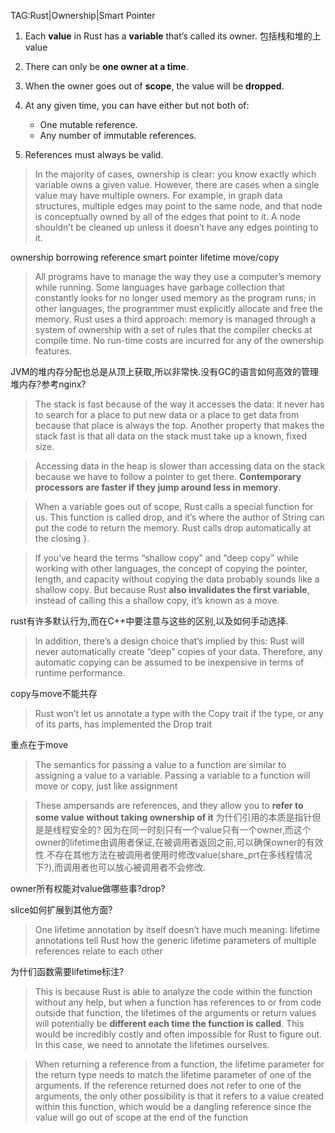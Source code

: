 TAG:Rust|Ownership|Smart Pointer
1. Each **value** in Rust has a **variable** that’s called its owner.
包括栈和堆的上value
2. There can only be **one owner at a time**.
3. When the owner goes out of **scope**, the value will be **dropped**.

1. At any given time, you can have either but not both of:
    - One mutable reference.
    - Any number of immutable references.
2. References must always be valid.

> In the majority of cases, ownership is clear: you know exactly which variable owns a given value. However, there are cases when a single value may have multiple owners. For example, in graph data structures, multiple edges may point to the same node, and that node is conceptually owned by all of the edges that point to it. A node shouldn’t be cleaned up unless it doesn’t have any edges pointing to it.

ownership
borrowing
reference
smart pointer
lifetime
move/copy

> All programs have to manage the way they use a computer’s memory while running. Some languages have garbage collection that constantly looks for no longer used memory as the program runs; in other languages, the programmer must explicitly allocate and free the memory. Rust uses a third approach: memory is managed through a system of ownership with a set of rules that the compiler checks at compile time. No run-time costs are incurred for any of the ownership features.


JVM的堆内存分配也总是从顶上获取,所以非常快.没有GC的语言如何高效的管理堆内存?参考nginx?
> The stack is fast because of the way it accesses the data: it never has to search for a place to put new data or a place to get data from because that place is always the top. Another property that makes the stack fast is that all data on the stack must take up a known, fixed size.

> Accessing data in the heap is slower than accessing data on the stack because we have to follow a pointer to get there. **Contemporary processors are faster if they jump around less in memory**.



> When a variable goes out of scope, Rust calls a special function for us. This function is called drop, and it’s where the author of String can put the code to return the memory. Rust calls drop automatically at the closing }.


> If you’ve heard the terms “shallow copy” and “deep copy” while working with other languages, the concept of copying the pointer, length, and capacity without copying the data probably sounds like a shallow copy. But because Rust **also invalidates the first variable**, instead of calling this a shallow copy, it’s known as a move. 

rust有许多默认行为,而在C++中要注意与这些的区别,以及如何手动选择.
> In addition, there’s a design choice that’s implied by this: Rust will never automatically create “deep” copies of your data. Therefore, any automatic copying can be assumed to be inexpensive in terms of runtime performance.

copy与move不能共存
> Rust won’t let us annotate a type with the Copy trait if the type, or any of its parts, has implemented the Drop trait

重点在于move
> The semantics for passing a value to a function are similar to assigning a value to a variable. Passing a variable to a function will move or copy, just like assignment

> These ampersands are references, and they allow you to **refer to some value without taking ownership of it**
为什们引用的本质是指针但是是线程安全的?
因为在同一时刻只有一个value只有一个owner,而这个owner的lifetime由调用者保证,在被调用者返回之前,可以确保owner的有效性.不存在其他方法在被调用者使用时修改value(share_prt在多线程情况下?),而调用者也可以放心被调用者不会修改.

owner所有权能对value做哪些事?drop?




slice如何扩展到其他方面?


> One lifetime annotation by itself doesn’t have much meaning: lifetime annotations tell Rust how the generic lifetime parameters of multiple references relate to each other

为什们函数需要lifetime标注?
>  This is because Rust is able to analyze the code within the function without any help, but when a function has references to or from code outside that function, the lifetimes of the arguments or return values will potentially be **different each time the function is called**. This would be incredibly costly and often impossible for Rust to figure out. In this case, we need to annotate the lifetimes ourselves.

> When returning a reference from a function, the lifetime parameter for the return type needs to match the lifetime parameter of one of the arguments. If the reference returned does not refer to one of the arguments, the only other possibility is that it refers to a value created within this function, which would be a dangling reference since the value will go out of scope at the end of the function
